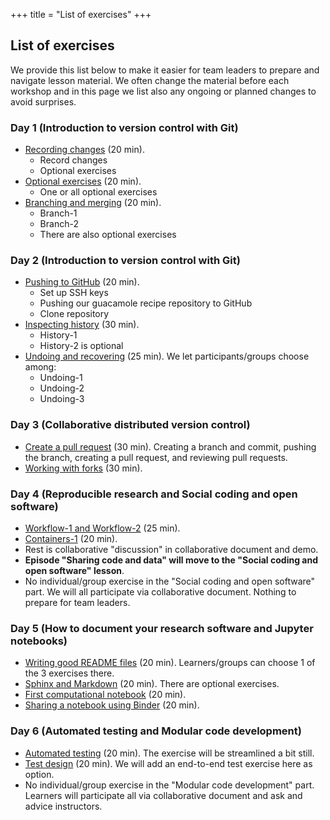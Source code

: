 +++
title = "List of exercises"
+++

## List of exercises

We provide this list below to make it easier for team leaders to prepare and navigate
lesson material.  We often change the material before each workshop and in this
page we list also any ongoing or planned changes to avoid surprises.


### Day 1 (Introduction to version control with Git)

- [Recording changes](https://coderefinery.github.io/git-intro/basics/#exercise-record-changes) (20 min).
   - Record changes
   - Optional exercises
- [Optional exercises](https://coderefinery.github.io/git-intro/basics/#optional-exercises-comparing-changes) (20 min).
   - One or all optional exercises
- [Branching and merging](https://coderefinery.github.io/git-intro/branches/#exercise-create-and-commit-to-branches) (20 min).
   - Branch-1
   - Branch-2
   - There are also optional exercises


### Day 2 (Introduction to version control with Git)

- [Pushing to GitHub](https://coderefinery.github.io/git-intro/remotes/) (20 min).
   - Set up SSH keys
   - Pushing our guacamole recipe repository to GitHub
   - Clone repository
- [Inspecting history](https://coderefinery.github.io/git-intro/archaeology/) (30 min).
   - History-1
   - History-2 is optional
- [Undoing and recovering](https://coderefinery.github.io/git-intro/recovering/) (25 min). We let participants/groups choose among:
   - Undoing-1
   - Undoing-2
   - Undoing-3


### Day 3 (Collaborative distributed version control)

- [Create a pull request](https://coderefinery.github.io/git-collaborative/centralized/#exercise-preparation) (30 min).
  Creating a branch and commit, pushing the branch, creating a pull request, and reviewing pull requests.
- [Working with forks](https://coderefinery.github.io/git-collaborative/distributed/#exercise-preparation) (30 min).


### Day 4 (Reproducible research and Social coding and open software)

- [Workflow-1 and Workflow-2](https://coderefinery.github.io/reproducible-research/workflow-management/#exercise) (25 min).
- [Containers-1](https://coderefinery.github.io/reproducible-research/environments/#exercises) (20 min).
- Rest is collaborative "discussion" in collaborative document and demo.
- **Episode "Sharing code and data" will move to the "Social coding and open software" lesson**.
- No individual/group exercise in the "Social coding and open software" part. We will all participate via collaborative document.
  Nothing to prepare for team leaders.


### Day 5 (How to document your research software and Jupyter notebooks)

- [Writing good README files](https://coderefinery.github.io/documentation/writing-readme-files/) (20 min). Learners/groups can choose 1 of the 3 exercises there.
- [Sphinx and Markdown](https://coderefinery.github.io/documentation/sphinx/#exercise-sphinx-content) (20 min). There are optional exercises.
- [First computational notebook](https://coderefinery.github.io/jupyter/first-notebook/#an-example-computational-notebook) (20 min).
- [Sharing a notebook using Binder](https://coderefinery.github.io/jupyter/sharing/) (20 min).


### Day 6 (Automated testing and Modular code development)

- [Automated testing](https://coderefinery.github.io/testing/continuous-integration/) (20 min). The exercise will be streamlined a bit still.
- [Test design](https://coderefinery.github.io/testing/test-design/) (20 min). We will add an end-to-end test exercise here as option.
- No individual/group exercise in the "Modular code development" part. Learners will
  participate all via collaborative document and ask and advice instructors.
